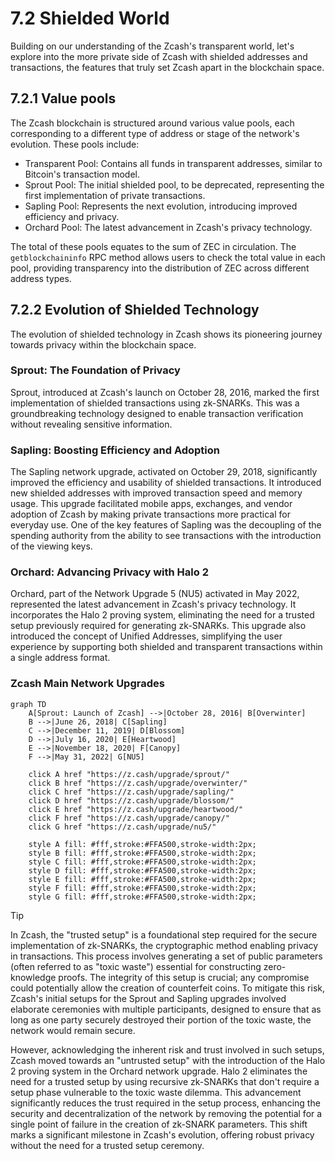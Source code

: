 # 7.2 Shielded World

Building on our understanding of the Zcash's transparent world, let's explore into the more private side of Zcash with shielded addresses and transactions, the features that truly set Zcash apart in the blockchain space.

## 7.2.1 Value pools

The Zcash blockchain is structured around various value pools, each corresponding to a different type of address or stage of the network's evolution. These pools include:

- Transparent Pool: Contains all funds in transparent addresses, similar to Bitcoin's transaction model.
- Sprout Pool: The initial shielded pool, to be deprecated, representing the first implementation of private transactions.
- Sapling Pool: Represents the next evolution, introducing improved efficiency and privacy.
- Orchard Pool: The latest advancement in Zcash's privacy technology.

The total of these pools equates to the sum of ZEC in circulation. The `getblockchaininfo` RPC method allows users to check the total value in each pool, providing transparency into the distribution of ZEC across different address types.

## 7.2.2 Evolution of Shielded Technology

The evolution of shielded technology in Zcash shows its pioneering journey towards privacy within the blockchain space.

### Sprout: The Foundation of Privacy

Sprout, introduced at Zcash's launch on October 28, 2016, marked the first implementation of shielded transactions using zk-SNARKs. This was a groundbreaking technology designed to enable transaction verification without revealing sensitive information. 

### Sapling: Boosting Efficiency and Adoption

The Sapling network upgrade, activated on October 29, 2018, significantly improved the efficiency and usability of shielded transactions. It introduced new shielded addresses with improved transaction speed and memory usage. This upgrade facilitated mobile apps, exchanges, and vendor adoption of Zcash by making private transactions more practical for everyday use. One of the key features of Sapling was the decoupling of the spending authority from the ability to see transactions with the introduction of the viewing keys.

### Orchard: Advancing Privacy with Halo 2

Orchard, part of the Network Upgrade 5 (NU5) activated in May 2022, represented the latest advancement in Zcash's privacy technology. It incorporates the Halo 2 proving system, eliminating the need for a trusted setup previously required for generating zk-SNARKs. This upgrade also introduced the concept of Unified Addresses, simplifying the user experience by supporting both shielded and transparent transactions within a single address format.

### Zcash Main Network Upgrades

```mermaid
graph TD
    A[Sprout: Launch of Zcash] -->|October 28, 2016| B[Overwinter]
    B -->|June 26, 2018| C[Sapling]
    C -->|December 11, 2019| D[Blossom]
    D -->|July 16, 2020| E[Heartwood]
    E -->|November 18, 2020| F[Canopy]
    F -->|May 31, 2022| G[NU5]

    click A href "https://z.cash/upgrade/sprout/"
    click B href "https://z.cash/upgrade/overwinter/"
    click C href "https://z.cash/upgrade/sapling/"
    click D href "https://z.cash/upgrade/blossom/"
    click E href "https://z.cash/upgrade/heartwood/"
    click F href "https://z.cash/upgrade/canopy/"
    click G href "https://z.cash/upgrade/nu5/"

    style A fill: #fff,stroke:#FFA500,stroke-width:2px;
    style B fill: #fff,stroke:#FFA500,stroke-width:2px;
    style C fill: #fff,stroke:#FFA500,stroke-width:2px;
    style D fill: #fff,stroke:#FFA500,stroke-width:2px;
    style E fill: #fff,stroke:#FFA500,stroke-width:2px;
    style F fill: #fff,stroke:#FFA500,stroke-width:2px;
    style G fill: #fff,stroke:#FFA500,stroke-width:2px;
```

> [!TIP] 
>In Zcash, the "trusted setup" is a foundational step required for the secure implementation of zk-SNARKs, the cryptographic method enabling privacy in transactions. This process involves generating a set of public parameters (often referred to as "toxic waste") essential for constructing zero-knowledge proofs. The integrity of this setup is crucial; any compromise could potentially allow the creation of counterfeit coins. To mitigate this risk, Zcash's initial setups for the Sprout and Sapling upgrades involved elaborate ceremonies with multiple participants, designed to ensure that as long as one party securely destroyed their portion of the toxic waste, the network would remain secure.
>
>However, acknowledging the inherent risk and trust involved in such setups, Zcash moved towards an "untrusted setup" with the introduction of the Halo 2 proving system in the Orchard network upgrade. Halo 2 eliminates the need for a trusted setup by using recursive zk-SNARKs that don't require a setup phase vulnerable to the toxic waste dilemma. This advancement significantly reduces the trust required in the setup process, enhancing the security and decentralization of the network by removing the potential for a single point of failure in the creation of zk-SNARK parameters. This shift marks a significant milestone in Zcash's evolution, offering robust privacy without the need for a trusted setup ceremony.

